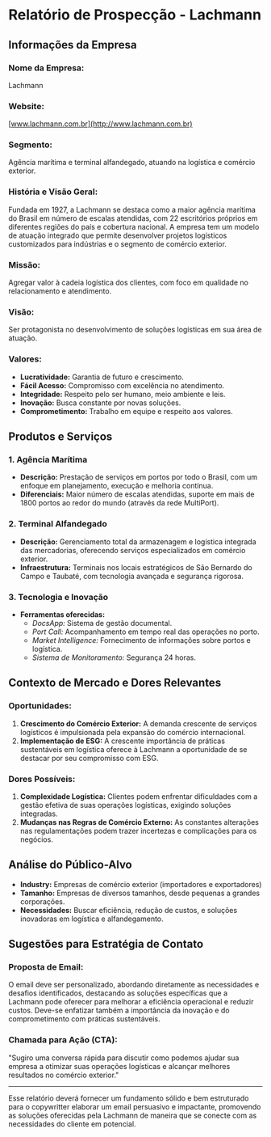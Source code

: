 # Relatório de Prospecção - Lachmann

## Informações da Empresa

### Nome da Empresa:
Lachmann

### Website:
[www.lachmann.com.br](http://www.lachmann.com.br)

### Segmento:
Agência marítima e terminal alfandegado, atuando na logística e comércio exterior.

### História e Visão Geral:
Fundada em 1927, a Lachmann se destaca como a maior agência marítima do Brasil em número de escalas atendidas, com 22 escritórios próprios em diferentes regiões do país e cobertura nacional. A empresa tem um modelo de atuação integrado que permite desenvolver projetos logísticos customizados para indústrias e o segmento de comércio exterior.

### Missão:
Agregar valor à cadeia logística dos clientes, com foco em qualidade no relacionamento e atendimento.

### Visão:
Ser protagonista no desenvolvimento de soluções logísticas em sua área de atuação.

### Valores:
- **Lucratividade:** Garantia de futuro e crescimento.
- **Fácil Acesso:** Compromisso com excelência no atendimento.
- **Integridade:** Respeito pelo ser humano, meio ambiente e leis.
- **Inovação:** Busca constante por novas soluções.
- **Comprometimento:** Trabalho em equipe e respeito aos valores.

## Produtos e Serviços

### 1. **Agência Marítima**
- **Descrição:** Prestação de serviços em portos por todo o Brasil, com um enfoque em planejamento, execução e melhoria contínua.
- **Diferenciais:** Maior número de escalas atendidas, suporte em mais de 1800 portos ao redor do mundo (através da rede MultiPort).

### 2. **Terminal Alfandegado**
- **Descrição:** Gerenciamento total da armazenagem e logística integrada das mercadorias, oferecendo serviços especializados em comércio exterior.
- **Infraestrutura:** Terminais nos locais estratégicos de São Bernardo do Campo e Taubaté, com tecnologia avançada e segurança rigorosa.

### 3. **Tecnologia e Inovação**
- **Ferramentas oferecidas:** 
  - *DocsApp:* Sistema de gestão documental.
  - *Port Call:* Acompanhamento em tempo real das operações no porto.
  - *Market Intelligence:* Fornecimento de informações sobre portos e logística.
  - *Sistema de Monitoramento:* Segurança 24 horas.

## Contexto de Mercado e Dores Relevantes

### Oportunidades:
1. **Crescimento do Comércio Exterior:** A demanda crescente de serviços logísticos é impulsionada pela expansão do comércio internacional.
2. **Implementação de ESG:** A crescente importância de práticas sustentáveis em logística oferece à Lachmann a oportunidade de se destacar por seu compromisso com ESG.

### Dores Possíveis:
1. **Complexidade Logística:** Clientes podem enfrentar dificuldades com a gestão efetiva de suas operações logísticas, exigindo soluções integradas.
2. **Mudanças nas Regras de Comércio Externo:** As constantes alterações nas regulamentações podem trazer incertezas e complicações para os negócios.

## Análise do Público-Alvo
- **Industry:** Empresas de comércio exterior (importadores e exportadores)
- **Tamanho:** Empresas de diversos tamanhos, desde pequenas a grandes corporações.
- **Necessidades:** Buscar eficiência, redução de custos, e soluções inovadoras em logística e alfandegamento.

## Sugestões para Estratégia de Contato
### Proposta de Email:
O email deve ser personalizado, abordando diretamente as necessidades e desafios identificados, destacando as soluções específicas que a Lachmann pode oferecer para melhorar a eficiência operacional e reduzir custos. Deve-se enfatizar também a importância da inovação e do comprometimento com práticas sustentáveis.

### Chamada para Ação (CTA):
"Sugiro uma conversa rápida para discutir como podemos ajudar sua empresa a otimizar suas operações logísticas e alcançar melhores resultados no comércio exterior."

---

Esse relatório deverá fornecer um fundamento sólido e bem estruturado para o copywritter elaborar um email persuasivo e impactante, promovendo as soluções oferecidas pela Lachmann de maneira que se conecte com as necessidades do cliente em potencial.